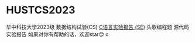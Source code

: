 # HUSTCS2023
华中科技大学2023级
数据结构试验(CS) 
[C语言实验报告 (SE)]([https://github.com/Ilosyi/losyi.github.io/tree/main/%E7%BC%96%E7%A8%8B%E5%AE%9E%E9%AA%8C%E8%AF%BE%E5%92%8C%E5%A4%B4%E6%AD%8C/%E8%BD%AF%E4%BB%B6%E5%B7%A5%E7%A8%8BC%E8%AF%AD%E8%A8%80%E5%AE%9E%E9%AA%8CC])
头歌编程题
源代码 实验报告
如果对你有帮助的话，欢迎star😊
c
